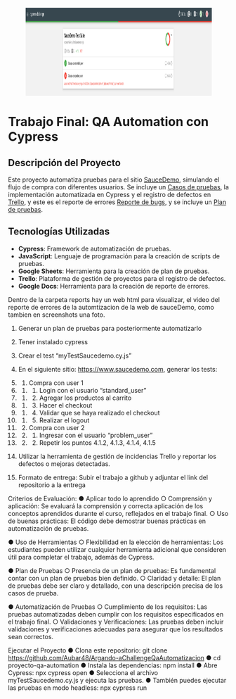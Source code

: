 <figure><img src="/cypress.png" alt="logo" style="height: 200px;"></figure>

# **Trabajo Final: QA Automation con Cypress**

## **Descripción del Proyecto**
Este proyecto automatiza pruebas para el sitio [SauceDemo](https://www.saucedemo.com), simulando el flujo de compra con diferentes usuarios. Se incluye un [Casos de pruebas](https://docs.google.com/spreadsheets/d/1AHUPmJbamMjzV35YunvaABstV7SwRdkg/edit?usp=sharing&ouid=100517623038913693993&rtpof=true&sd=true), la implementación automatizada en Cypress y el registro de defectos en [Trello](https://trello.com/invite/b/67545f1337b952292f0bb8e3/ATTI24b8807d070ccb58962a561141e86e2e0646633B/swag-labs-qa-automatizacion-challenge),
y este es el reporte de errores [Reporte de bugs](https://docs.google.com/document/d/1FOE358r_KKAoL6Mpg7squfy1zz5_yDVMIa36XfueKCM/edit?usp=sharing),
y se incluye un [Plan de pruebas](https://docs.google.com/document/d/1JoF8YQR1293_XQF20L1UomUMiRa_jytryrOylAHz2Ts/edit?usp=sharing).

## **Tecnologías Utilizadas**
- **Cypress**: Framework de automatización de pruebas.
- **JavaScript**: Lenguaje de programación para la creación de scripts de pruebas.
- **Google Sheets**: Herramienta para la creación de plan de pruebas.
- **Trello**: Plataforma de gestión de proyectos para el registro de defectos.
- **Google Docs**: Herramienta para la creación de reporte de errores.

Dentro de la carpeta reports hay un web html para visualizar, el video del reporte de errores de la automtizacion de la web de sauceDemo, como tambien en screenshots una foto.

1. Generar un plan de pruebas para posteriormente automatizarlo
2. Tener instalado cypress
3. Crear el test “myTestSaucedemo.cy.js”
4. En el siguiente sitio: https://www.saucedemo.com, generar los tests:
4. 1. Compra con user 1
4. 1. 1. Login con el usuario “standard_user”
4. 1. 2. Agregar los productos al carrito
4. 1. 3. Hacer el checkout
4. 1. 4. Validar que se haya realizado el checkout
4. 1. 5. Realizar el logout
4. 2. Compra con user 2
4. 2. 1. Ingresar con el usuario “problem_user”
4. 2. 2. Repetir los puntos 4.1.2, 4.1.3, 4.1.4, 4.1.5

5. Utilizar la herramienta de gestión de incidencias Trello y reportar los
defectos o mejoras detectadas.

6. Formato de entrega: Subir el trabajo a github y adjuntar el link del
repositorio a la entrega

Criterios de Evaluación:
● Aplicar todo lo aprendido
○ Comprensión y aplicación: Se evaluará la comprensión y
correcta aplicación de los conceptos aprendidos durante el curso,
reflejados en el trabajo final.
○ Uso de buenas prácticas: El código debe demostrar
buenas prácticas en automatización de pruebas.

● Uso de Herramientas
○ Flexibilidad en la elección de herramientas: Los estudiantes
pueden utilizar cualquier herramienta adicional que
consideren útil para completar el trabajo, además de Cypress.

● Plan de Pruebas
○ Presencia de un plan de pruebas: Es fundamental contar
con un plan de pruebas bien definido.
○ Claridad y detalle: El plan de pruebas debe ser claro y
detallado, con una descripción precisa de los casos de
prueba.

● Automatización de Pruebas
○ Cumplimiento de los requisitos: Las pruebas automatizadas
deben cumplir con los requisitos especificados en el trabajo
final.
○ Validaciones y Verificaciones: Las pruebas deben incluir
validaciones y verificaciones adecuadas para asegurar
que los resultados sean correctos.

Ejecutar el Proyecto
● Clona este repositorio: git clone https://github.com/Aubar48/Argando-aChallengeQaAutomatizacion
● cd proyecto-qa-automation
● Instala las dependencias: npm install
● Abre Cypress: npx cypress open
● Selecciona el archivo myTestSaucedemo.cy.js y ejecuta las pruebas.
● También puedes ejecutar las pruebas en modo headless: npx cypress run